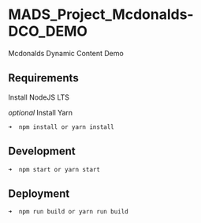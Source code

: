 # MADS_Project_Mcdonalds-DCO_DEMO

Mcdonalds Dynamic Content Demo

## Requirements

Install NodeJS LTS

_optional_ Install Yarn

```
➜  npm install or yarn install
```

## Development

```
➜  npm start or yarn start
```


## Deployment

```
➜  npm run build or yarn run build
```

